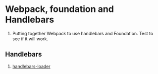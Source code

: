 # Webpack, foundation and Handlebars

1. Putting together Webpack to use handlebars and Foundation. Test to see if it will work.
## Handlebars
1. [handlebars-loader](https://github.com/pcardune/handlebars-loader)
